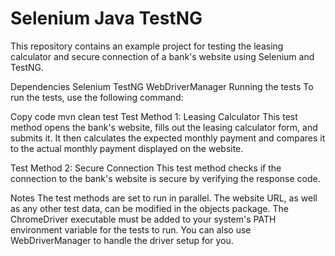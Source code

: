 # Selenium Java TestNG
This repository contains an example project for testing the leasing calculator and secure connection of a bank's website using Selenium and TestNG.

Dependencies
Selenium
TestNG
WebDriverManager
Running the tests
To run the tests, use the following command:

Copy code
mvn clean test
Test Method 1: Leasing Calculator
This test method opens the bank's website, fills out the leasing calculator form, and submits it. It then calculates the expected monthly payment and compares it to the actual monthly payment displayed on the website.

Test Method 2: Secure Connection
This test method checks if the connection to the bank's website is secure by verifying the response code.

Notes
The test methods are set to run in parallel.
The website URL, as well as any other test data, can be modified in the objects package.
The ChromeDriver executable must be added to your system's PATH environment variable for the tests to run. You can also use WebDriverManager to handle the driver setup for you.
